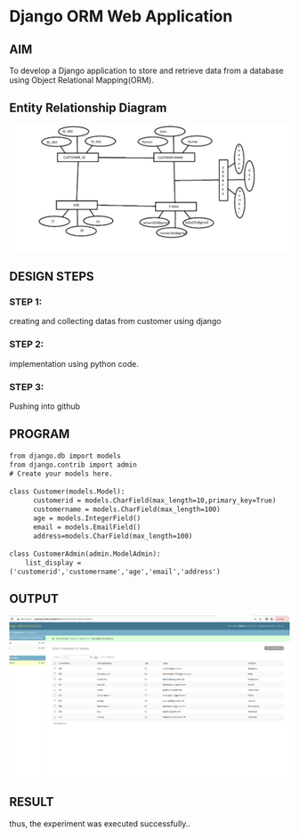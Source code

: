 # Django ORM Web Application

## AIM
To develop a Django application to store and retrieve data from a database using Object Relational Mapping(ORM).

## Entity Relationship Diagram

![output](entitydiagram.png)

## DESIGN STEPS

### STEP 1:
creating and collecting datas from customer using django

### STEP 2:
implementation using python code.

### STEP 3:

Pushing into github

## PROGRAM
```
from django.db import models
from django.contrib import admin
# Create your models here.

class Customer(models.Model):
      customerid = models.CharField(max_length=10,primary_key=True)
      customername = models.CharField(max_length=100)
      age = models.IntegerField()
      email = models.EmailField()
      address=models.CharField(max_length=100)

class CustomerAdmin(admin.ModelAdmin):
    list_display = ('customerid','customername','age','email','address')   
```

## OUTPUT

![output](yuvaraj.png)


## RESULT
thus, the experiment was executed successfully..
